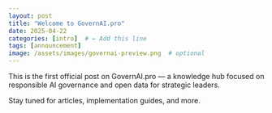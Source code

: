 ```yaml
---
layout: post
title: "Welcome to GovernAI.pro"
date: 2025-04-22
categories: [intro]  # ← Add this line
tags: [announcement]
image: /assets/images/governai-preview.png  # optional
---
```


This is the first official post on GovernAI.pro — a knowledge hub focused on responsible AI governance and open data for strategic leaders.

Stay tuned for articles, implementation guides, and more.

